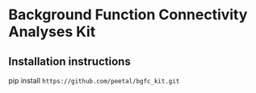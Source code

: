 # Background Function Connectivity Analyses Kit 

## Installation instructions
pip install `https://github.com/peetal/bgfc_kit.git`
